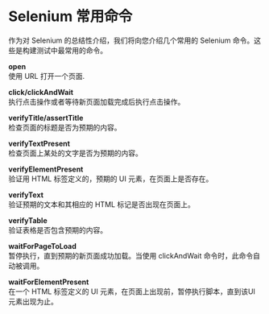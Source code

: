 # Selenium 常用命令

作为对 Selenium 的总结性介绍，我们将向您介绍几个常用的 Selenium 命令。这些是构建测试中最常用的命令。

**open**  
使用 URL 打开一个页面.

**click/clickAndWait**  
执行点击操作或者等待新页面加载完成后执行点击操作。

**verifyTitle/assertTitle**  
检查页面的标题是否为预期的内容。

**verifyTextPresent**  
检查页面上某处的文字是否为预期的内容。

**verifyElementPresent**  
验证用 HTML 标签定义的，预期的 UI 元素，在页面上是否存在。

**verifyText**  
验证预期的文本和其相应的 HTML 标记是否出现在页面上。

**verifyTable**  
验证表格是否包含预期的内容。

**waitForPageToLoad**  
暂停执行，直到预期的新页面成功加载。当使用 clickAndWait 命令时，此命令自动被调用。

**waitForElementPresent**  
在一个 HTML 标签定义的 UI 元素，在页面上出现前，暂停执行脚本，直到该UI 元素出现为止。
